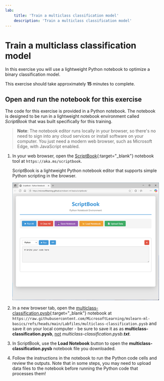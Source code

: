 ```yaml
---
lab:
    title: 'Train a multiclass classification model'
    description: 'Train a multiclass classification model'
---
```


# Train a multiclass classification model

In this exercise you will use a lightweight Python notebook to optimize a binary classification model.

This exercise should take approximately **15** minutes to complete.

## Open and run the notebook for this exercise

The code for this exercise is provided in a Python notebook. The notebook is designed to be run in a lightweight notebook environment called *ScriptBook* that was built specifically for this training. 

> **Note**: The notebook editor runs locally in your browser, so there's no need to sign into any cloud services or install software on your computer. You just need a modern web browser, such as Microsoft Edge, with JavaScript enabled.

1. In your web browser, open the [ScriptBook](https://aka.ms/scriptbook){:target="_blank"} notebook tool at `https://aka.ms/scriptbook`.

    ScriptBook is a lightweight Python notebook editor that supports simple Python scripting in the browser.

    ![Screenshot of ScriptBook](./Media/script-book.png)

1. In a new browser tab, open the [multiclass-classification.pysb](https://raw.githubusercontent.com/MicrosoftLearning/mslearn-ml-basics/refs/heads/main/Labfiles/multiclass-classification.pysb){:target="_blank"} notebook at `https://raw.githubusercontent.com/MicrosoftLearning/mslearn-ml-basics/refs/heads/main/Labfiles/multiclass-classification.pysb` and save it on your local computer - be sure to save it as as **multiclass-classification.pysb**, <u>not</u> *multiclass-classification.pysb.**txt***.
1. In ScriptBook, use the **Load Notebook** button to open the **multiclass-classification.pysb** notebook file you downloaded.
1. Follow the instructions in the notebook to run the Python code cells and review the outputs. Note that in some steps, you may need to upload data files to the notebook before running the Python code that processes them!
